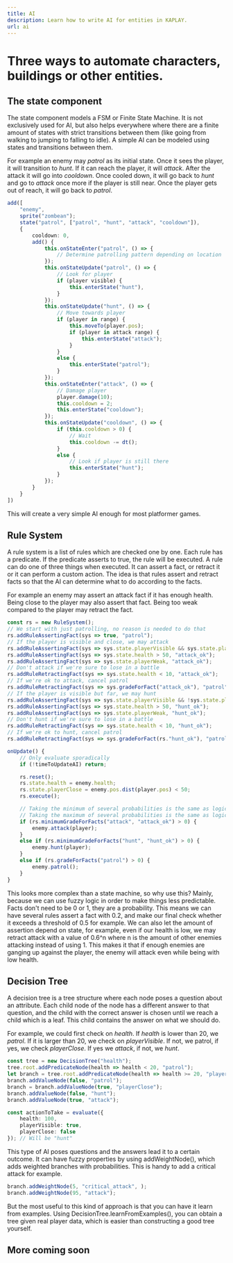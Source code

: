 ```yaml
---
title: AI
description: Learn how to write AI for entities in KAPLAY.
url: ai
---
```


# Three ways to automate characters, buildings or other entities.

## The state component

The state component models a FSM or Finite State Machine. It is not exclusively used for AI, but also helps everywhere where there are a finite amount of states with strict transitions between them (like going from walking to jumping to falling to idle). A simple AI can be modeled using states and transitions between them. 

For example an enemy may *patrol* as its initial state. Once it sees the player, it will transition to *hunt*. If it can reach the player, it will *attack*. After the attack it will go into *cooldown*. Once cooled down, it will go back to *hunt* and go to *attack* once more if the player is still near. Once the player gets out of reach, it will go back to *patrol*.

```ts
add([
    "enemy",
    sprite("zombean");
    state("patrol", ["patrol", "hunt", "attack", "cooldown"]),
    {
        cooldown: 0,
        add() {
            this.onStateEnter("patrol", () => {
                // Determine patrolling pattern depending on location
            });
            this.onStateUpdate("patrol", () => {
                // Look for player
                if (player visible) {
                    this.enterState("hunt"),
                }
            });
            this.onStateUpdate("hunt", () => {
                // Move towards player
                if (player in range) {
                    this.moveTo(player.pos);
                    if (player in attack range) {
                        this.enterState("attack");
                    }
                }
                else {
                    this.enterState("patrol");
                }
            });
            this.onStateEnter("attack", () => {
                // Damage player
                player.damage(10);
                this.cooldown = 2;
                this.enterState("cooldown");
            });
            this.onStateUpdate("cooldown", () => {
                if (this.cooldown > 0) {
                    // Wait
                    this.cooldown -= dt();
                }
                else {
                    // Look if player is still there
                    this.enterState("hunt");
                }
            });
        }
    }
])
```

This will create a very simple AI enough for most platformer games.

## Rule System

A rule system is a list of rules which are checked one by one. Each rule has a predicate. If the predicate asserts to true, the rule will be executed. A rule can do one of three things when executed. It can assert a fact, or retract it or it can perform a custom action. The idea is that rules assert and retract facts so that the AI can determine what to do according to the facts.

For example an enemy may assert an attack fact if it has enough health. Being close to the player may also assert that fact. Being too weak compared to the player may retract the fact.

```ts
const rs = new RuleSystem();
// We start with just patrolling, no reason is needed to do that
rs.addRuleAssertingFact(sys => true, "patrol");
// If the player is visible and close, we may attack
rs.addRuleAssertingFact(sys => sys.state.playerVisible && sys.state.playerClose, "attack");
rs.addRuleAssertingFact(sys => sys.state.health > 50, "attack_ok");
rs.addRuleAssertingFact(sys => sys.state.playerWeak, "attack_ok");
// Don't attack if we're sure to lose in a battle
rs.addRuleRetractingFact(sys => sys.state.health < 10, "attack_ok");
// If we're ok to attack, cancel patrol
rs.addRuleRetractingFact(sys => sys.gradeForFact("attack_ok"), "patrol");
// If the player is visible but far, we may hunt
rs.addRuleAssertingFact(sys => sys.state.playerVisible && !sys.state.playerClose, "hunt");
rs.addRuleAssertingFact(sys => sys.state.health > 50, "hunt_ok");
rs.addRuleAssertingFact(sys => sys.state.playerWeak, "hunt_ok");
// Don't hunt if we're sure to lose in a battle
rs.addRuleRetractingFact(sys => sys.state.health < 10, "hunt_ok");
// If we're ok to hunt, cancel patrol
rs.addRuleRetractingFact(sys => sys.gradeForFact(rs."hunt_ok"), "patrol");

onUpdate() {
    // Only evaluate sporadically
    if (!timeToUpdateAI) return;

    rs.reset();
    rs.state.health = enemy.health;
    rs.state.playerClose = enemy.pos.dist(player.pos) < 50;
    rs.execute();

    // Taking the minimum of several probabilities is the same as logical &&
    // Taking the maximum of several probabilities is the same as logical ||
    if (rs.minimumGradeForFacts("attack", "attack_ok") > 0) {
        enemy.attack(player);
    }
    else if (rs.minimumGradeForFacts("hunt", "hunt_ok") > 0) {
        enemy.hunt(player);
    }
    else if (rs.gradeForFacts("patrol") > 0) {
        enemy.patrol();
    }
}
```

This looks more complex than a state machine, so why use this? Mainly, because we can use fuzzy logic in order to make things less predictable. Facts don't need to be 0 or 1, they are a probability. This means we can have several rules assert a fact with 0.2, and make our final check whether it exceeds a threshold of 0.5 for example. We can also let the amount of assertion depend on state, for example, even if our health is low, we may retract attack with a value of 0.6^n where n is the amount of other enemies attacking instead of using 1. This makes it that if enough enemies are ganging up against the player, the enemy will attack even while being with low health.

## Decision Tree

A decision tree is a tree structure where each node poses a question about an attribute. Each child node of the node has a different answer to that question, and the child with the correct answer is chosen until we reach a child which is a leaf. This child contains the answer on what we should do.

For example, we could first check on *health*. If *health* is lower than 20, we *patrol*. If it is larger than 20, we check on *playerVisible*. If not, we patrol, if yes, we check *playerClose*. If yes we *attack*, if not, we *hunt*.

```ts
const tree = new DecisionTree("health");
tree.root.addPredicateNode(health => health < 20, "patrol");
let branch = tree.root.addPredicateNode(health => health >= 20, "playerVisible");
branch.addValueNode(false, "patrol");
branch = branch.addValueNode(true, "playerClose");
branch.addValueNode(false, "hunt");
branch.addValueNode(true, "attack");

const actionToTake = evaluate({
    health: 100,
    playerVisible: true,
    playerClose: false
}); // Will be "hunt"
```

This type of AI poses questions and the answers lead it to a certain outcome. It can have fuzzy properties by using addWeightNode(), which adds weighted branches with probabilities. This is handy to add a critical attack for example.

```ts
branch.addWeightNode(5, "critical_attack", );
branch.addWeightNode(95, "attack");
```

But the most useful to this kind of approach is that you can have it learn from examples. Using DecisionTree.learnFromExamples(), you can obtain a tree given real player data, which is easier than constructing a good tree yourself.

## More coming soon